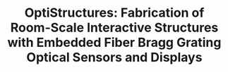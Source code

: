 ---
title: 'OptiStructures: Fabrication of Room-Scale Interactive Structures with Embedded Fiber Bragg Grating Optical Sensors and Displays'
authors: 'Saiganesh Swaminathan, Jonathan Fagert, Michael Rivera, Andrew Cao, Gierad Laput, Hae Young Noh, Scott E Hudson'
venue: 'SIGGRAPH 2018'
doi: 'https://doi.org/10.1145/3214907.3214923'
reason: 'Hacking perception and using illusions as a way to render shapes instead of trying to render the actual shape is an interesting approach that can be used in other devices.'
picked_by: 'Anup'
---